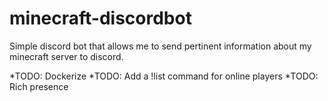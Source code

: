 # minecraft-discordbot

Simple discord bot that allows me to send pertinent information about my minecraft server to discord.

*TODO: Dockerize
*TODO: Add a !list command for online players
*TODO: Rich presence
